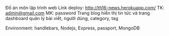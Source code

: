 Đồ án môn lập trình web
Link deploy: http://th16-news.herokuapp.com/
TK: admin@gmail.com
MK: password
Trang blog hiển thị tin tức và trang dashboard quản lý bài viết, người dùng, category, tag

Environment: handlebars, Nodejs, Express, passport, MongoDB
